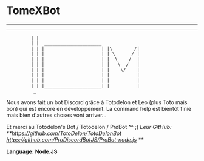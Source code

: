 # TomeXBot
 
 
 
 
 
 
 
 
 
 --------------------------

 ------------   -----------
             | |
             | |  _____________________
             | | |                     | |\        /|
             | | |                     | | \      / |
             | | |                     | |  \    /  |     
             | | |                     | |   \  /   |
             | | |                     | |    \/    |
             | | |                     | |          |
             | | |                     | |          |
             | | |_____________________| |          |
              _

Nous avons fait un bot Discord grâce à Totodelon et Leo (plus Toto mais bon) qui est encore en développement. La command help est bientôt finie mais bien d'autres choses vont arriver...

Et merci au Totodelon's Bot / Totodelon / PrøBot ^^ ;)
_Leur GitHub:_
_**https://github.com/TotoDelon/TotoDelonBot
https://github.com/ProDiscordBotJS/ProBot-node.js **_

**Language: Node.JS**
